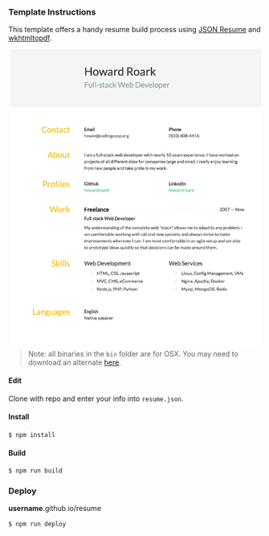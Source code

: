 ### Template Instructions

This template offers a handy resume build process using [JSON Resume](https://jsonresume.org/)
and [wkhtmltopdf](http://wkhtmltopdf.org).

<img align="right" width="500" src="https://raw.githubusercontent.com/howardroark/resume/master/resume.png">

> Note: all binaries in the `bin` folder are for OSX. 
You may need to download an alternate [here](http://wkhtmltopdf.org/downloads.html).

#### Edit

Clone with repo and enter your info into `resume.json`.

#### Install

```
$ npm install
```

#### Build

```
$ npm run build
```

### Deploy

**username**.github.io/resume

```
$ npm run deploy
```
